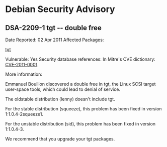 
Debian Security Advisory
========================


DSA-2209-1 tgt -- double free
-----------------------------



Date Reported:
02 Apr 2011
Affected Packages:

[tgt](https://packages.debian.org/src:tgt)

Vulnerable:
Yes
Security database references:
In Mitre's CVE dictionary: [CVE-2011-0001](https://security-tracker.debian.org/tracker/CVE-2011-0001).  

More information:

Emmanuel Bouillon discovered a double free in tgt, the Linux SCSI target
user-space tools, which could lead to denial of service.


The oldstable distribution (lenny) doesn't include tgt.


For the stable distribution (squeeze), this problem has been fixed in
version 1:1.0.4-2squeeze1.


For the unstable distribution (sid), this problem has been fixed in
version 1:1.0.4-3.


We recommend that you upgrade your tgt packages.





